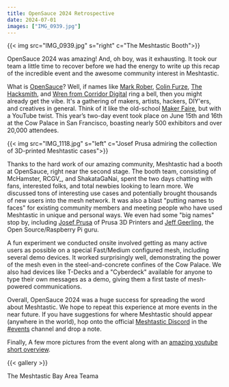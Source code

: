 ```yaml
---
title: OpenSauce 2024 Retrospective
date: 2024-07-01
images: ["IMG_0939.jpg"]
---
```


{{< img src="IMG_0939.jpg" s="right" c="The Meshtastic Booth">}}

OpenSauce 2024 was amazing! And, oh boy, was it exhausting. It took our team a little time to recover before we had the energy to write up this recap of the incredible event and the awesome community interest in Meshtastic.

What is [OpenSauce](https://opensauce.com/)? Well, if names like [Mark Rober](https://www.youtube.com/@MarkRober), [Colin Furze](https://www.youtube.com/@colinfurze), [The Hacksmith](https://www.youtube.com/@hacksmith), and [Wren from Corridor Digital](https://www.youtube.com/@Corridor) ring a bell, then you might already get the vibe. It's a gathering of makers, artists, hackers, DIY'ers, and creatives in general. Think of it like the old-school [Maker Faire](https://en.wikipedia.org/wiki/Maker_Faire), but with a YouTube twist. This year’s two-day event took place on June 15th and 16th at the Cow Palace in San Francisco, boasting nearly 500 exhibitors and over 20,000 attendees.

{{< img src="IMG_1118.jpg" s="left" c="Josef Prusa admiring the collection of 3D-printed Meshtastic cases">}}

Thanks to the hard work of our amazing community, Meshtastic had a booth at OpenSauce, right near the second stage. The booth team, consisting of McHamster, RCGV_, and ShakataGaNai, spent the two days chatting with fans, interested folks, and total newbies looking to learn more. We discussed tons of interesting use cases and potentially brought thousands of new users into the mesh network. It was also a blast "putting names to faces" for existing community members and meeting people who have used Meshtastic in unique and personal ways. We even had some "big names" stop by, including [Josef Prusa](https://www.prusa3d.com/) of Prusa 3D Printers and [Jeff Geerling](https://www.youtube.com/@JeffGeerling), the Open Source/Raspberry Pi guru.

A fun experiment we conducted onsite involved getting as many active users as possible on a special Fast/Medium configured mesh, including several demo devices. It worked surprisingly well, demonstrating the power of the mesh even in the steel-and-concrete confines of the Cow Palace. We also had devices like T-Decks and a "Cyberdeck" available for anyone to type their own messages as a demo, giving them a first taste of mesh-powered communications.

Overall, OpenSauce 2024 was a huge success for spreading the word about Meshtastic. We hope to repeat this experience at more events in the near future. If you have suggestions for where Meshtastic should appear (anywhere in the world), hop onto the official [Meshtastic Discord](https://discord.com/invite/ktMAKGBnBs) in the [#events](https://discord.com/channels/867578229534359593/1109280902019825787) channel and drop a note.

Finally, A few more pictures from the event along with an [amazing youtube short overview](https://www.youtube.com/shorts/kPn5l-KXjVM).

{{< gallery >}}

The Meshtastic Bay Area Teama